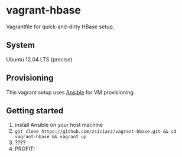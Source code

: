 vagrant-hbase
=============

Vagrantfile for quick-and-dirty HBase setup.

System
------

Ubuntu 12.04 LTS (precise)

Provisioning
------------

This vagrant setup uses [Ansible](http://www.ansibleworks.com/) for VM
provisioning.

Getting started
---------------

1. install Ansible on your host machine
2. `git clone https://github.com/zsiciarz/vagrant-hbase.git && cd vagrant-hbase && vagrant up`
3. ????
4. PROFIT!
